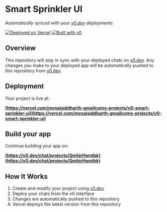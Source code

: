 # Smart Sprinkler UI

*Automatically synced with your [v0.dev](https://v0.dev) deployments*

[![Deployed on Vercel](https://img.shields.io/badge/Deployed%20on-Vercel-black?style=for-the-badge&logo=vercel)](https://vercel.com/mvsaisiddharth-gmailcoms-projects/v0-smart-sprinkler-ui)
[![Built with v0](https://img.shields.io/badge/Built%20with-v0.dev-black?style=for-the-badge)](https://v0.dev/chat/projects/QmhjrHwntbk)

## Overview

This repository will stay in sync with your deployed chats on [v0.dev](https://v0.dev).
Any changes you make to your deployed app will be automatically pushed to this repository from [v0.dev](https://v0.dev).

## Deployment

Your project is live at:

**[https://vercel.com/mvsaisiddharth-gmailcoms-projects/v0-smart-sprinkler-ui](https://vercel.com/mvsaisiddharth-gmailcoms-projects/v0-smart-sprinkler-ui)**

## Build your app

Continue building your app on:

**[https://v0.dev/chat/projects/QmhjrHwntbk](https://v0.dev/chat/projects/QmhjrHwntbk)**

## How It Works

1. Create and modify your project using [v0.dev](https://v0.dev)
2. Deploy your chats from the v0 interface
3. Changes are automatically pushed to this repository
4. Vercel deploys the latest version from this repository